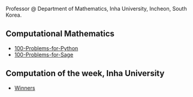 Professor @ 
Department of Mathematics,
Inha University,
Incheon, South Korea.

## Computational Mathematics
- [100-Problems-for-Python](100-Problems-for-Python)
- [100-Problems-for-Sage](100-Problems-for-Sage)

## Computation of the week, Inha University
- [Winners](http://cow.inha.ac.kr/winner.php)
